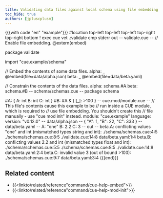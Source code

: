 ```yaml
---
title: Validating data files against local schema using file embedding
toc_hide: true
authors: [jpluscplusm]
---
```


{{{with code "en" "example"}}}
#location top-left top-left top-left top-right top-right bottom
! exec cue vet .:validate
cmp stderr out
-- validate.cue --
// Enable file embedding.
@extern(embed)

package validate

import "cue.example/schema"

// Embed the contents of some data files.
alpha: _ @embed(file=data/alpha.json)
beta:  _ @embed(file=data/beta.yaml)

// Constrain the contents of the data files.
alpha: schema.#A
beta:  schema.#B
-- schema/schemas.cue --
package schema

#A: {
	A: int
	B: int
	C: int
}
#B: #A & {
	[_]: >100
}
-- cue.mod/module.cue --
// This file's contents cause this example to be
// run inside a CUE module, which is required to
// use file embedding. You shouldn't create this
// file manually - use "cue mod init" instead.
module: "cue.example"
language: version: "v0.12.0"
-- data/alpha.json --
{
    "A": 1,
    "B": 22,
    "C": 333
}
-- data/beta.yaml --
A: "one"
B: 2.2
C: 3
-- out --
beta.A: conflicting values "one" and int (mismatched types string and int):
    ./schema/schemas.cue:4:5
    ./schema/schemas.cue:8:5
    ./validate.cue:14:8
    data/beta.yaml:1:4
beta.B: conflicting values 2.2 and int (mismatched types float and int):
    ./schema/schemas.cue:5:5
    ./schema/schemas.cue:8:5
    ./validate.cue:14:8
    data/beta.yaml:2:4
beta.C: invalid value 3 (out of bound >100):
    ./schema/schemas.cue:9:7
    data/beta.yaml:3:4
{{{end}}}

## Related content

- {{<linkto/related/reference"command/cue-help-embed">}}
- {{<linkto/related/reference"command/cue-help-mod-init">}}
